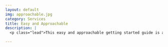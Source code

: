 ```yaml
---
layout: default
img: approachable.jpg
category: Services
title: Easy and Approachable
description: |
  <p class="lead">This easy and approachable getting started guide is a great point of entry for developers looking to maximize their terminal usage.</p><p class="lead">However, it also has enough depth that it is helpful for more adept tmux users as well.</p>

---
```

